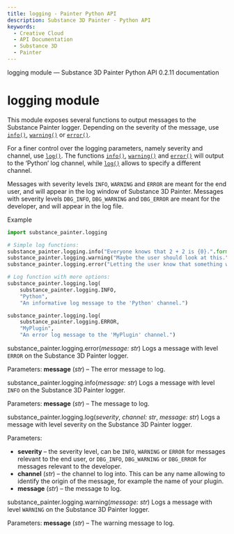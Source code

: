 ```yaml
---
title: logging - Painter Python API
description: Substance 3D Painter - Python API
keywords:
  - Creative Cloud
  - API Documentation
  - Substance 3D
  - Painter
---
```







logging module — Substance 3D Painter Python API 0.2.11 documentation
















logging module
==============


This module exposes several functions to output messages to the Substance
Painter logger. Depending on the severity of the message, use [`info()`](#substance_painter.logging.info "substance_painter.logging.info"),
[`warning()`](#substance_painter.logging.warning "substance_painter.logging.warning") or [`error()`](#substance_painter.logging.error "substance_painter.logging.error").


For a finer control over the logging parameters, namely severity and channel,
use [`log()`](#substance_painter.logging.log "substance_painter.logging.log"). The functions [`info()`](#substance_painter.logging.info "substance_painter.logging.info"), [`warning()`](#substance_painter.logging.warning "substance_painter.logging.warning") and
[`error()`](#substance_painter.logging.error "substance_painter.logging.error") will output to the ‘Python’ log channel, while [`log()`](#substance_painter.logging.log "substance_painter.logging.log")
allows to specify a different channel.


Messages with severity levels `INFO`, `WARNING` and `ERROR` are meant for
the end user, and will appear in the log window of Substance 3D Painter. Messages
with severity levels `DBG_INFO`, `DBG_WARNING` and `DBG_ERROR` are meant
for the developer, and will appear in the log file.


Example



```python
import substance_painter.logging

# Simple log functions:
substance_painter.logging.info("Everyone knows that 2 + 2 is {0}.".format(2+2))
substance_painter.logging.warning("Maybe the user should look at this.")
substance_painter.logging.error("Letting the user know that something went wrong.")

# Log function with more options:
substance_painter.logging.log(
	substance_painter.logging.INFO,
	"Python",
	"An informative log message to the 'Python' channel.")

substance_painter.logging.log(
	substance_painter.logging.ERROR,
	"MyPlugin",
	"An error log message to the 'MyPlugin' channel.")

```




substance_painter.logging.error(*message: str*)
Logs a message with level `ERROR` on the Substance 3D Painter logger.



Parameters:
**message** (*str*) – The error message to log.







substance_painter.logging.info(*message: str*)
Logs a message with level `INFO` on the Substance 3D Painter logger.



Parameters:
**message** (*str*) – The message to log.







substance_painter.logging.log(*severity*, *channel: str*, *message: str*)
Logs a message with level severity on the Substance 3D Painter logger.



Parameters:
* **severity** – the severity level, can be `INFO`, `WARNING` or `ERROR` for
messages relevant to the end user, or `DBG_INFO`, `DBG_WARNING` or
`DBG_ERROR` for messages relevant to the developer.
* **channel** (*str*) – the channel to log into. This can be any name allowing to
identify the origin of the message, for example the name of
your plugin.
* **message** (*str*) – the message to log.







substance_painter.logging.warning(*message: str*)
Logs a message with level `WARNING` on the Substance 3D Painter logger.



Parameters:
**message** (*str*) – The warning message to log.













